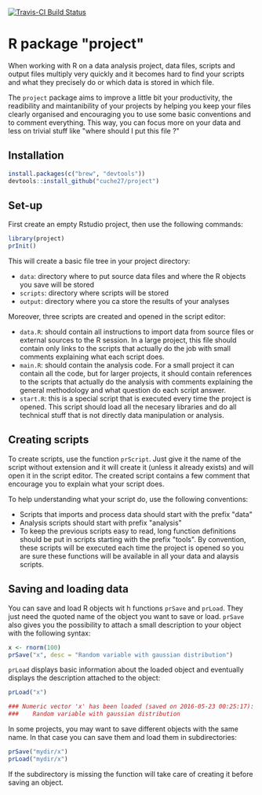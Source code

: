 [![Travis-CI Build Status](https://travis-ci.org/FrancoisGuillem/tinyProject.svg?branch=master)](https://travis-ci.org/FrancoisGuillem/tinyProject)

# R package "project"

When working with R on a data analysis project, data files, scripts and output files multiply very quickly and it becomes hard to find your scripts and what they precisely do or which data is stored in which file.

The `project` package aims to improve a little bit your productivity, the readibility and maintanibility of your projects by helping you keep your files clearly organised and encouraging you to use some basic conventions and to comment everything. This way, you can focus more on your data and less on trivial stuff like "where should I put this file ?"

## Installation

```r
install.packages(c("brew", "devtools"))
devtools::install_github("cuche27/project")
```

## Set-up

First create an empty Rstudio project, then use the following commands:

```r
library(project)
prInit()
```

This will create a basic file tree in your project directory:

- `data`: directory where to put source data files and where the R objects you save will be stored
- `scripts`: directory where scripts will be stored
- `output`: directory where you ca store the results of your analyses

Moreover, three scripts are created and opened in the script editor:

- `data.R`: should contain all instructions to import data from source files or external sources to the R session. In a large project, this file should contain only links to the scripts that actually do the job with small comments explaining what each script does.
- `main.R`: should contain the analysis code. For a small project it can contain all the code, but for larger projects, it should contain references to the scripts that actually do the analysis with comments explaining the general methodology and what question do each script answer.
- `start.R`: this is a special script that is executed every time the project is opened. This script should load all the necesary libraries and do all technical stuff that is not directly data manipulation or analysis.

## Creating scripts
To create scripts, use the function `prScript`. Just give it the name of the script without extension and it will create it (unless it already exists) and will open it in the script editor. The created script contains a few comment that encourage you to explain what your script does.

To help understanding what your script do, use the following conventions:

- Scripts that imports and process data should start with the prefix "data"
- Analysis scripts should start with prefix "analysis"
- To keep the previous scripts easy to read, long function definitions should be put in scripts starting with the prefix "tools". By convention, these scripts will be executed each time the project is opened so you are sure these functions will be available in all your data and alaysis scripts.

## Saving and loading data
You can save and load R objects wit h functions `prSave` and `prLoad`. They just need the quoted name of the object you want to save or load. `prSave` also gives you the possibility to attach a small description to your object with the following syntax:

```r
x <- rnorm(100)
prSave("x", desc = "Random variable with gaussian distribution")
```

`prLoad` displays basic information about the loaded object and eventually displays the description attached to the object:
```r
prLoad("x")

### Numeric vector 'x' has been loaded (saved on 2016-05-23 00:25:17):
###    Random variable with gaussian distribution 
```

In some projects, you may want to save different objects with the same name. In that case you can save them and load them in subdirectories: 

```r
prSave("mydir/x")
prLoad("mydir/x")
```

If the subdirectory is missing the function will take care of creating it before saving an object.
